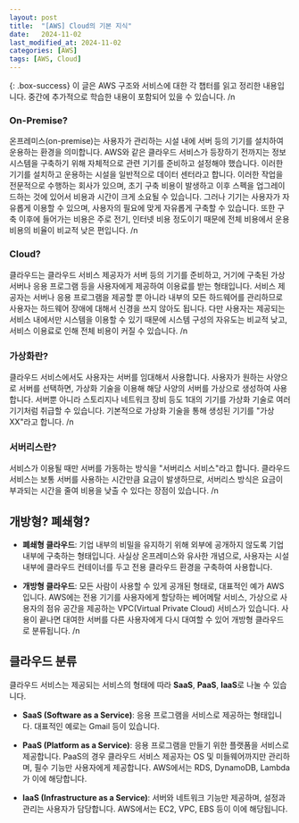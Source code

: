 ```yaml
---
layout: post
title:  "[AWS] Cloud의 기본 지식"
date:   2024-11-02
last_modified_at: 2024-11-02
categories: [AWS]
tags: [AWS, Cloud]
---
```


{: .box-success}
이 글은 AWS 구조와 서비스에 대한 각 챕터를 읽고 정리한 내용입니다.
중간에 추가적으로 학습한 내용이 포함되어 있을 수 있습니다. 
/n
### On-Premise?

온프레미스(on-premise)는 사용자가 관리하는 시설 내에 서버 등의 기기를 설치하여 운용하는 환경을 의미합니다. 
AWS와 같은 클라우드 서비스가 등장하기 전까지는 정보 시스템을 구축하기 위해 자체적으로 관련 기기를 준비하고 설정해야 했습니다. 
이러한 기기를 설치하고 운용하는 시설을 일반적으로 데이터 센터라고 합니다. 
이러한 작업을 전문적으로 수행하는 회사가 있으며, 초기 구축 비용이 발생하고 이후 스펙을 업그레이드하는 것에 있어서 비용과 시간이 크게 소요될 수 있습니다. 
그러나 기기는 사용자가 자유롭게 이용할 수 있으며, 사용자의 필요에 맞게 자유롭게 구축할 수 있습니다. 
또한 구축 이후에 들어가는 비용은 주로 전기, 인터넷 비용 정도이기 때문에 전체 비용에서 운용 비용의 비율이 비교적 낮은 편입니다.
/n
### Cloud?

클라우드는 클라우드 서비스 제공자가 서버 등의 기기를 준비하고, 거기에 구축된 가상 서버나 응용 프로그램 등을 사용자에게 제공하여 이용료를 받는 형태입니다. 
서비스 제공자는 서버나 응용 프로그램을 제공할 뿐 아니라 내부의 모든 하드웨어를 관리하므로 사용자는 하드웨어 장애에 대해서 신경을 쓰지 않아도 됩니다. 
다만 사용자는 제공되는 서비스 내에서만 시스템을 이용할 수 있기 때문에 시스템 구성의 자유도는 비교적 낮고, 서비스 이용료로 인해 전체 비용이 커질 수 있습니다.
/n
### 가상화란?

클라우드 서비스에서도 사용자는 서버를 임대해서 사용합니다. 
사용자가 원하는 사양으로 서버를 선택하면, 가상화 기술을 이용해 해당 사양의 서버를 가상으로 생성하여 사용합니다. 
서버뿐 아니라 스토리지나 네트워크 장비 등도 1대의 기기를 가상화 기술로 여러 기기처럼 취급할 수 있습니다. 기본적으로 가상화 기술을 통해 생성된 기기를 "가상 XX"라고 합니다.
/n
### 서버리스란?

서비스가 이용될 때만 서버를 가동하는 방식을 "서버리스 서비스"라고 합니다. 
클라우드 서비스는 보통 서버를 사용하는 시간만큼 요금이 발생하므로, 서버리스 방식은 요금이 부과되는 시간을 줄여 비용을 낮출 수 있다는 장점이 있습니다.
/n
## 개방형? 폐쇄형?

- **폐쇄형 클라우드**: 기업 내부의 비밀을 유지하기 위해 외부에 공개하지 않도록 기업 내부에 구축하는 형태입니다. 사실상 온프레미스와 유사한 개념으로, 사용자는 시설 내부에 클라우드 컨테이너를 두고 전용 클라우드 환경을 구축하여 사용합니다.

- **개방형 클라우드**: 모든 사람이 사용할 수 있게 공개된 형태로, 대표적인 예가 AWS입니다. AWS에는 전용 기기를 사용자에게 할당하는 베어메탈 서비스, 가상으로 사용자의 점유 공간을 제공하는 VPC(Virtual Private Cloud) 서비스가 있습니다. 사용이 끝나면 대여한 서버를 다른 사용자에게 다시 대여할 수 있어 개방형 클라우드로 분류됩니다.
/n
## 클라우드 분류

클라우드 서비스는 제공되는 서비스의 형태에 따라 **SaaS**, **PaaS**, **IaaS**로 나눌 수 있습니다.

- **SaaS (Software as a Service)**: 응용 프로그램을 서비스로 제공하는 형태입니다. 대표적인 예로는 Gmail 등이 있습니다.

- **PaaS (Platform as a Service)**: 응용 프로그램을 만들기 위한 플랫폼을 서비스로 제공합니다. PaaS의 경우 클라우드 서비스 제공자는 OS 및 미들웨어까지만 관리하며, 필수 기능만 사용자에게 제공합니다. AWS에서는 RDS, DynamoDB, Lambda가 이에 해당합니다.

- **IaaS (Infrastructure as a Service)**: 서버와 네트워크 기능만 제공하며, 설정과 관리는 사용자가 담당합니다. AWS에서는 EC2, VPC, EBS 등이 이에 해당됩니다.
